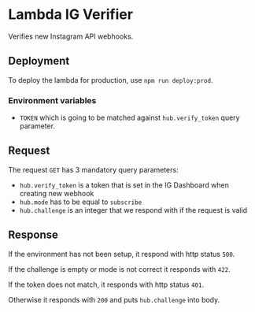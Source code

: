 # Lambda IG Verifier
Verifies new Instagram API webhooks.

## Deployment
To deploy the lambda for production, use `npm run deploy:prod`.

### Environment variables
- `TOKEN` which is going to be matched against `hub.verify_token` query parameter.

## Request
The request `GET` has 3 mandatory query parameters:

- `hub.verify_token` is a token that is set in the IG Dashboard when creating
new webhook
- `hub.mode` has to be equal to `subscribe`
- `hub.challenge` is an integer that we respond with if the request is valid

## Response
If the environment has not been setup, it respond with http status `500`.

If the challenge is empty or mode is not correct it responds with `422`.

If the token does not match, it responds with http status `401`.

Otherwise it responds with `200` and puts `hub.challenge` into body.
